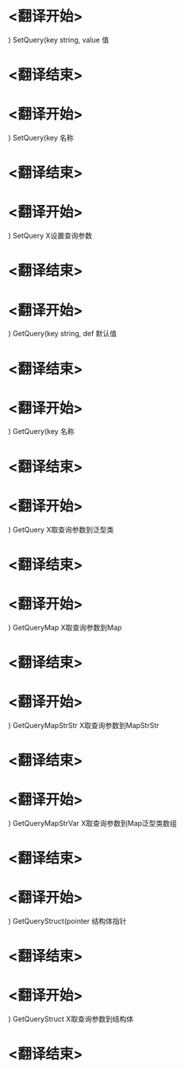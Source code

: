 
# <翻译开始>
) SetQuery(key string, value
值
# <翻译结束>

# <翻译开始>
) SetQuery(key
名称
# <翻译结束>

# <翻译开始>
) SetQuery
X设置查询参数
# <翻译结束>

# <翻译开始>
) GetQuery(key string, def
默认值
# <翻译结束>

# <翻译开始>
) GetQuery(key
名称
# <翻译结束>

# <翻译开始>
) GetQuery
X取查询参数到泛型类
# <翻译结束>

# <翻译开始>
) GetQueryMap
X取查询参数到Map
# <翻译结束>

# <翻译开始>
) GetQueryMapStrStr
X取查询参数到MapStrStr
# <翻译结束>

# <翻译开始>
) GetQueryMapStrVar
X取查询参数到Map泛型类数组
# <翻译结束>

# <翻译开始>
) GetQueryStruct(pointer
结构体指针
# <翻译结束>

# <翻译开始>
) GetQueryStruct
X取查询参数到结构体
# <翻译结束>
